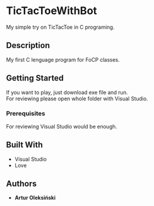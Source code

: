 # TicTacToeWithBot

My simple try on TicTacToe in C programing.


## Description

My first C lenguage program for FoCP classes.


## Getting Started

If you want to play, just download exe file and run.  
For reviewing please open whole folder with Visual Studio.


### Prerequisites

For reviewing Visual Studio would be enough.


## Built With

* Visual Studio
* Love


## Authors

* **Artur Oleksiński** 


